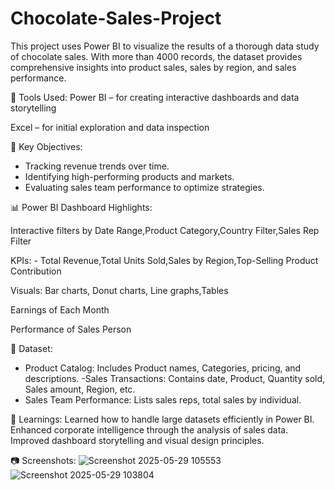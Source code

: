 # Chocolate-Sales-Project
This project uses Power BI to visualize the results of a thorough data study of chocolate sales. With more than 4000 records, the dataset provides comprehensive insights into product sales, sales by region, and sales performance.

🧰 Tools Used:
Power BI – for creating interactive dashboards and data storytelling

Excel – for initial exploration and data inspection

🧠 Key Objectives:
- Tracking revenue trends over time.
- Identifying high-performing products and markets.
- Evaluating sales team performance to optimize strategies.

📊 Power BI Dashboard Highlights:

Interactive filters by Date Range,Product Category,Country Filter,Sales Rep Filter

KPIs: - Total Revenue,Total Units Sold,Sales by Region,Top-Selling Product Contribution

Visuals: Bar charts, Donut charts, Line graphs,Tables

Earnings of Each Month

Performance of Sales Person


📎 Dataset:  
- Product Catalog: Includes Product names, Categories, pricing, and descriptions.
-Sales Transactions: Contains date, Product, Quantity sold, Sales amount, Region, etc.
- Sales Team Performance: Lists sales reps, total sales by individual.


📌 Learnings:
Learned how to handle large datasets efficiently in Power BI.
Enhanced corporate intelligence through the analysis of sales data.
Improved dashboard storytelling and visual design principles.

📷 Screenshots:
![Screenshot 2025-05-29 105553](https://github.com/user-attachments/assets/f64ca3d2-2554-4253-a856-a56f27b585b8)
![Screenshot 2025-05-29 103804](https://github.com/user-attachments/assets/c4d5824b-a3e1-47b9-97f9-bea8e17e3c9e)


